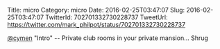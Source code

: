Title: micro
Category: micro
Date: 2016-02-25T03:47:07
Slug: 2016-02-25T03:47:07
TwitterId: 702701332730228737
TweetUrl: https://twitter.com/mark_philpot/status/702701332730228737

[@cymen](https://twitter.com/cymen) "Intro" -- Private club rooms in your private mansion... Shrug